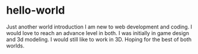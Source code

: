 # hello-world
Just another world introduction
I am new to web development and coding.  I would love to reach an advance level in both.
I was initially in game design and 3d modeling.  I would still like to work in 3D.
Hoping for the best of both worlds.
